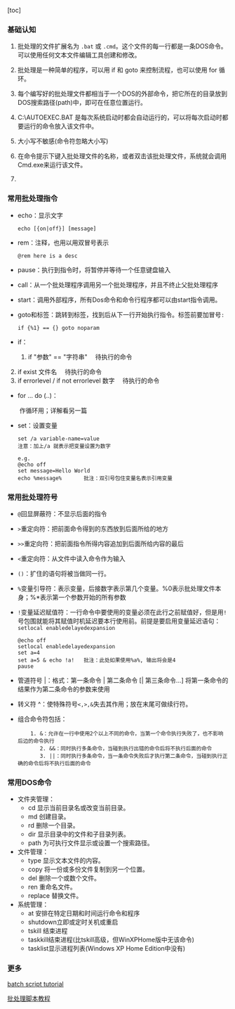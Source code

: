 [toc]

### 基础认知

1. 批处理的文件扩展名为 `.bat` 或 `.cmd`。这个文件的每一行都是一条DOS命令。可以使用任何文本文件编辑工具创建和修改。

2. 批处理是一种简单的程序，可以用 if 和 goto 来控制流程，也可以使用 for 循环。
3. 每个编写好的批处理文件都相当于一个DOS的外部命令，把它所在的目录放到DOS搜索路径(path)中，即可在任意位置运行。
4. C:\AUTOEXEC.BAT 是每次系统启动时都会自动运行的，可以将每次启动时都要运行的命令放入该文件中。
5. 大小写不敏感(命令符忽略大小写)
6. 在命令提示下键入批处理文件的名称，或者双击该批处理文件，系统就会调用Cmd.exe来运行该文件。
7. 

### 常用批处理指令

- echo：显示文字

  ```
  echo [{on|off}] [message]
  ```

- rem：注释，也用以用双冒号表示

  ```
  @rem here is a desc
  ```

- pause：执行到指令时，将暂停并等待一个任意键盘输入

- call：从一个批处理程序调用另一个批处理程序，并且不终止父批处理程序

- start：调用外部程序，所有Dos命令和命令行程序都可以由start指令调用。

- goto和标签：跳转到标签，找到后从下一行开始执行指令。标签前要加冒号`:`

  ```%
  if {%1} == {} goto noparam
  ```

- if：

  1. if "参数" == "字符串" 　待执行的命令
2. if exist 文件名　 待执行的命令
  3. if errorlevel / if not errorlevel 数字　 待执行的命令

- for  ... do (..)：

  ​	作循环用；详解看另一篇
  
- set：设置变量

  ```
  set /a variable-name=value 
  注意：加上/a 就表示把变量设置为数字
  
  e.g.
  @echo off 
  set message=Hello World 
  echo %message%       批注：双引号包住变量名表示引用变量
  ```

  

### 常用批处理符号

- `@`回显屏蔽符：不显示后面的指令

- `>`重定向符：把前面命令得到的东西放到后面所给的地方

- `>>`重定向符：把前面指令所得内容追加到后面所给内容的最后

- `<`重定向符：从文件中读入命令作为输入

- `()`：扩住的语句将被当做同一行。

- `%`变量引导符：表示变量，后接数字表示第几个变量。%0表示批处理文件本身；%*表示第一个参数开始的所有参数

- `!`变量延迟赋值符：一行命令中要使用的变量必须在此行之前赋值好，但是用`!`号包围就能将其赋值时机延迟要本行使用前。前提是要启用变量延迟语句：`setlocal enabledelayedexpansion`

  ```
  @echo off
  setlocal enabledelayedexpansion
  set a=4
  set a=5 & echo !a!   批注：此处如果使用%a%, 输出将会是4
  pause
  ```

- 管道符号 |：格式：第一条命令 | 第二条命令 [| 第三条命令...]
                      将第一条命令的结果作为第二条命令的参数来使用

- 转义符 ^：使特殊符号`<,>,&`失去其作用；放在末尾可做续行符。

- 组合命令符包括：

          1. &：允许在一行中使用2个以上不同的命令，当第一个命令执行失败了，也不影响后边的命令执行
             2. &&：同时执行多条命令，当碰到执行出错的命令后将不执行后面的命令
             3. ||：同时执行多条命令，当一条命令失败后才执行第二条命令，当碰到执行正确的命令后将不执行后面的命令

### 常用DOS命令

- 文件夹管理：
  - cd 显示当前目录名或改变当前目录。
  - md 创建目录。
  - rd 删除一个目录。
  - dir 显示目录中的文件和子目录列表。
  - path 为可执行文件显示或设置一个搜索路径。
- 文件管理：
  - type 显示文本文件的内容。
  - copy 将一份或多份文件复制到另一个位置。
  - del 删除一个或数个文件。
  - ren 重命名文件。
  - replace 替换文件。
- 系统管理：
  - at 安排在特定日期和时间运行命令和程序
  - shutdown立即或定时关机或重启
  - tskill 结束进程
  - taskkill结束进程(比tskill高级，但WinXPHome版中无该命令)
  - tasklist显示进程列表(Windows XP Home Edition中没有)



### 更多

[batch script tutorial](https://www.tutorialspoint.com/batch_script/batch_script_useful_resources.htm)

[批处理脚本教程](<https://www.jb51.net/article/151923.htm>)
